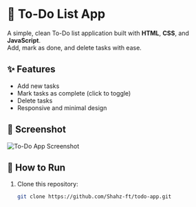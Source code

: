 # 📝 To-Do List App

A simple, clean To-Do list application built with **HTML**, **CSS**, and **JavaScript**.  
Add, mark as done, and delete tasks with ease.

## ✨ Features
- Add new tasks
- Mark tasks as complete (click to toggle)
- Delete tasks
- Responsive and minimal design

## 📸 Screenshot
![To-Do App Screenshot](to-do-app/https://github.com/Shahz-ft/to-do-app/blob/7ccf2fcb5e346edf71bea9fcdd48a468a5acc33f/Screenshot%202025-08-10%20212834.pngg)


## 🚀 How to Run
1. Clone this repository:
   ```bash
   git clone https://github.com/Shahz-ft/todo-app.git
